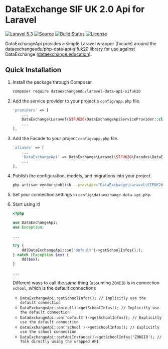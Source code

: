 # DataExchange SIF UK 2.0 Api for Laravel

[![Laravel 5.3](https://img.shields.io/badge/Laravel-5.3-orange.svg?style=flat-square)](http://laravel.com)
[![Source](http://img.shields.io/badge/source-dataexchangeedu/laravel--data--api--sifuk20-blue.svg?style=flat-square)](https://github.com/dataexchangeedu/laravel-data-api-sifuk20)
[![Build Status](https://travis-ci.org/dataexchangeedu/laravel-data-api-sifuk20.svg?branch=master)](https://travis-ci.org/dataexchangeedu/laravel-data-api-sifuk20)
[![License](http://img.shields.io/badge/license-MIT-brightgreen.svg?style=flat-square)](https://tldrlegal.com/license/mit-license)

DataExchangeApi provides a simple Laravel wrapper (facade) around the dataexchangeedu/php-data-api-sifuk20 library for use against DataExchange ([dataexchange.education](https://dataexchange.education)).

## Quick Installation

1. Install the package through Composer.

    ```bash
    composer require dataexchangeedu/laravel-data-api-sifuk20
    ```

1. Add the service provider to your project's `config/app.php` file.

    ```php
    'providers' => [
        ...
        DataExchange\Laravel\SIFUK20\DataExchangeApiServiceProvider::class,
        ...
    ],
    ```

1. Add the Facade to your project `config/app.php` file.

    ```php
    'aliases' => [
        ...
        'DataExchangeApi' => DataExchange\Laravel\SIFUK20\Facades\DataExchangeApi::class,
        ...
    ],
    ```

1. Publish the configuration, models, and migrations into your project.

    ```bash
    php artisan vendor:publish --provider="DataExchange\Laravel\SIFUK20\DataExchangeApiServiceProvider"
    ```

1. Set your connection settings in `config\dataexchange-data-api.php`.

1. Start using it!

    ```PHP
    <?php

    use DataExchangeApi;
    use Exception;

    ...

    try {
        dd(DataExchangeApi::on('default')->getSchoolInfos(););
    } catch (Exception $ex) {
        dd($ex);
    }

    ...
    ```

    Different ways to call the same thing (assuming `ZONEID` is in connection `school`, which is the default connection):
    - `DataExchangeApi::getSchoolInfos(); // Implicitly use the default connection`
    - `DataExchangeApi::on(null)->getSchoolInfos(); // Implicitly use the default connection`
    - `DataExchangeApi::on('default')->getSchoolInfos(); // Explicitly use the default connection`
    - `DataExchangeApi::on('school')->getSchoolInfos(); // Explicitly use the school connection`
    - `DataExchangeApi::getApiInstance()->getSchoolInfos('ZONEID'); // Talk directly using the wrapped API`

